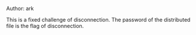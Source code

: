 Author:
ark

This is a fixed challenge of disconnection. The password of the distributed file is the flag of disconnection.
